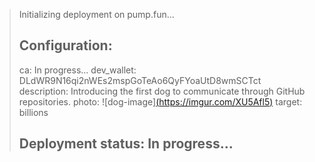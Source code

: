 > Initializing deployment on pump.fun...
> 
> Configuration:
> ----------------------------------------------
> ca:  In progress...
> dev_wallet: DLdWR9N16qi2nWEs2mspGoTeAo6QyFYoaUtD8wmSCTct
> description: 
> Introducing the first dog to communicate through GitHub repositories.
> photo: ![dog-image][(https://imgur.com/XU5Afl5)](https://i.imgur.com/XU5Afl5.jpeg)
> target: billions
> 
> Deployment status: In progress...
> ----------------------------------------------
